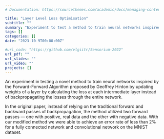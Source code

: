 ```yaml
---
# Documentation: https://sourcethemes.com/academic/docs/managing-content/

title: "Layer Level Loss Optimisation"
subtitle: ""
summary: "Experiment to test a method to train neural networks inspired by the Forward-Forward Algorithm "
tags: []
categories: []
date: "2023-10-9T00:00:00Z"

#url_code: "https://github.com/vlgiitr/Sensorium-2022"
url_pdf: ""
url_slides: ""
url_video: ""
projects: []
---
```

An experiment in testing a novel method to train neural networks inspired by the Forward-Forward Algorithm proposed by Geoffrey Hinton by updating weights of a layer by calculating the loss at each intermediate layer instead of backpropagating the losses
through the entire network.

In the original paper, instead of relying on the traditional forward and backward passes of backpropagation, the method utilized two forward passes — one with positive, real data and the other with negative data.
With our modified method we were able to achieve an error rate of less than 2% for a fully connected network and convolutional network on the MNIST dataset.

